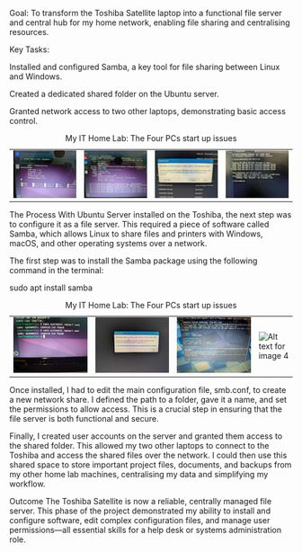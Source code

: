 Goal: To transform the Toshiba Satellite laptop into a functional file server and central hub for my home network, enabling file sharing and centralising resources.

Key Tasks:

Installed and configured Samba, a key tool for file sharing between Linux and Windows.

Created a dedicated shared folder on the Ubuntu server.

Granted network access to two other laptops, demonstrating basic access control.
<table>
    <caption>My IT Home Lab: The Four PCs start up issues</caption>
  <tr>
    <td>
      <img src="images/p1.13.jfif" width="100%" alt="Alt text for image 1">
    </td>
    <td>
      <img src="images/p1.12.jfif" width="100%" alt="Alt text for image 2">
    </td>
    <td>
      <img src="images/p1.10.jfif" width="100%" alt="Alt text for image 3">
    </td>
    <td>
      <img src="images/p1.11.jfif" width="100%" alt="Alt text for image 4">
    </td>
  </tr>
</table>
The Process
With Ubuntu Server installed on the Toshiba, the next step was to configure it as a file server. This required a piece of software called Samba, which allows Linux to share files and printers with Windows, macOS, and other operating systems over a network.

The first step was to install the Samba package using the following command in the terminal:

sudo apt install samba
<table>
    <caption>My IT Home Lab: The Four PCs start up issues</caption>
  <tr>
    <td>
      <img src="images/7c310b63-1e25-41a6-8445-bfc9d29f4779.jfif" width="100%" alt="Alt text for image 1">
    </td>
    <td>
      <img src="images/8bc1fbd9-3117-4cd1-b1e3-fa7496ed694c.jfif" width="100%" alt="Alt text for image 2">
    </td>
    <td>
      <img src="images/p1.15.jfif" width="100%" alt="Alt text for image 3">
    </td>
    <td>
      <img src="images/p2.d6.jfif" width="100%" alt="Alt text for image 4">
    </td>
  </tr>
</table>
Once installed, I had to edit the main configuration file, smb.conf, to create a new network share. I defined the path to a folder, gave it a name, and set the permissions to allow access. This is a crucial step in ensuring that the file server is both functional and secure.

Finally, I created user accounts on the server and granted them access to the shared folder. This allowed my two other laptops to connect to the Toshiba and access the shared files over the network. I could then use this shared space to store important project files, documents, and backups from my other home lab machines, centralising my data and simplifying my workflow.

Outcome
The Toshiba Satellite is now a reliable, centrally managed file server. This phase of the project demonstrated my ability to install and configure software, edit complex configuration files, and manage user permissions—all essential skills for a help desk or systems administration role.
